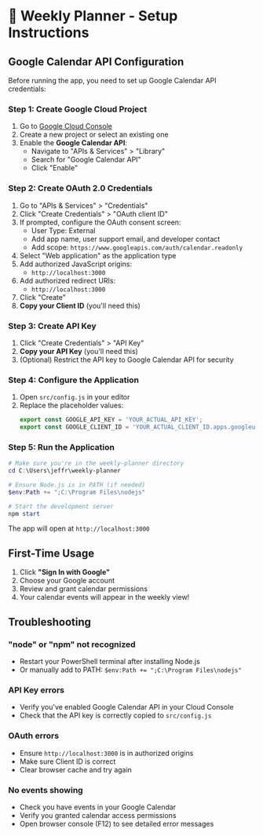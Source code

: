 # 📅 Weekly Planner - Setup Instructions

## Google Calendar API Configuration

Before running the app, you need to set up Google Calendar API credentials:

### Step 1: Create Google Cloud Project

1. Go to [Google Cloud Console](https://console.cloud.google.com/)
2. Create a new project or select an existing one
3. Enable the **Google Calendar API**:
   - Navigate to "APIs & Services" > "Library"
   - Search for "Google Calendar API"
   - Click "Enable"

### Step 2: Create OAuth 2.0 Credentials

1. Go to "APIs & Services" > "Credentials"
2. Click "Create Credentials" > "OAuth client ID"
3. If prompted, configure the OAuth consent screen:
   - User Type: External
   - Add app name, user support email, and developer contact
   - Add scope: `https://www.googleapis.com/auth/calendar.readonly`
4. Select "Web application" as the application type
5. Add authorized JavaScript origins:
   - `http://localhost:3000`
6. Add authorized redirect URIs:
   - `http://localhost:3000`
7. Click "Create"
8. **Copy your Client ID** (you'll need this)

### Step 3: Create API Key

1. Click "Create Credentials" > "API Key"
2. **Copy your API Key** (you'll need this)
3. (Optional) Restrict the API key to Google Calendar API for security

### Step 4: Configure the Application

1. Open `src/config.js` in your editor
2. Replace the placeholder values:
   ```javascript
   export const GOOGLE_API_KEY = 'YOUR_ACTUAL_API_KEY';
   export const GOOGLE_CLIENT_ID = 'YOUR_ACTUAL_CLIENT_ID.apps.googleusercontent.com';
   ```

### Step 5: Run the Application

```powershell
# Make sure you're in the weekly-planner directory
cd C:\Users\jeffr\weekly-planner

# Ensure Node.js is in PATH (if needed)
$env:Path += ";C:\Program Files\nodejs"

# Start the development server
npm start
```

The app will open at `http://localhost:3000`

## First-Time Usage

1. Click **"Sign In with Google"**
2. Choose your Google account
3. Review and grant calendar permissions
4. Your calendar events will appear in the weekly view!

## Troubleshooting

### "node" or "npm" not recognized
- Restart your PowerShell terminal after installing Node.js
- Or manually add to PATH: `$env:Path += ";C:\Program Files\nodejs"`

### API Key errors
- Verify you've enabled Google Calendar API in your Cloud Console
- Check that the API key is correctly copied to `src/config.js`

### OAuth errors
- Ensure `http://localhost:3000` is in authorized origins
- Make sure Client ID is correct
- Clear browser cache and try again

### No events showing
- Check you have events in your Google Calendar
- Verify you granted calendar access permissions
- Open browser console (F12) to see detailed error messages
